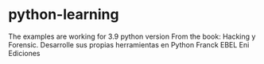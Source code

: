 # python-learning

The examples are working for 3.9 python version
From the book: Hacking y Forensic. Desarrolle sus propias herramientas en Python
Franck EBEL
Eni Ediciones
